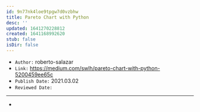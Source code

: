 ```yaml
---
id: 9n77nk4loe9tpgw7d0vzbhw
title: Pareto Chart with Python
desc: ''
updated: 1641270228812
created: 1641168992620
stub: false
isDir: false
---
```



- `Author:` roberto-salazar
- `Link:` <https://medium.com/swlh/pareto-chart-with-python-5200459ee65c>
- `Publish Date:` 2021.03.02
- `Reviewed Date:` 

---

-

